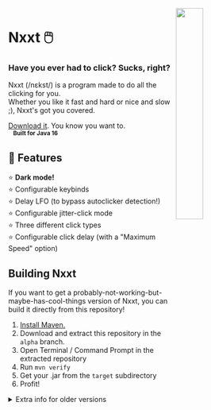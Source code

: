 
<img align="right" width="33%" src="https://user-images.githubusercontent.com/52505120/127068002-b1fe17a4-ba97-4a7c-b79d-df53eccd485a.png"/>

# Nxxt 🖱️
### Have you ever had to click? Sucks, right?

Nxxt (/nɛkst/) is a program made to do all the clicking for you.  
Whether you like it fast and hard or nice and slow ;), Nxxt's got you covered.  

[Download it](https://github.com/bluelhf/Nxxt/releases/download/b4/Nxxt-b4.jar). You know you want to.  
<sup>&nbsp;&nbsp;&nbsp;**Built for Java 16**</sup>
<br clear="left"/>

## 🌟 Features
⭐ **Dark mode!**  
⭐ Configurable keybinds  
⭐ Delay LFO (to bypass autoclicker detection!)  
⭐ Configurable jitter-click mode  
⭐ Three different click types  
⭐ Configurable click delay (with a "Maximum Speed" option)  



## Building Nxxt
If you want to get a probably-not-working-but-maybe-has-cool-things version of Nxxt, you can
build it directly from this repository!
1. [Install Maven.](https://maven.apache.org/install.html)
2. Download and extract this repository in the `alpha` branch.
3. Open Terminal / Command Prompt in the extracted repository
4. Run `mvn verify`
5. Get your .jar from the `target` subdirectory
6. Profit!

<details>
  <summary>Extra info for older versions</summary>
  
  ### Windows Defender
  Running Nxxt between versions B1 and B2 might greet you with a "Windows protected your PC" screen.

  This is Windows Defender's SmartScreen. It recognises .exe files with no publisher
  and gives you a fair warning. To run the executable anyways (in case you see this),
  click on the "More Info" text and then click the "Run Anyway" button.
</details>
